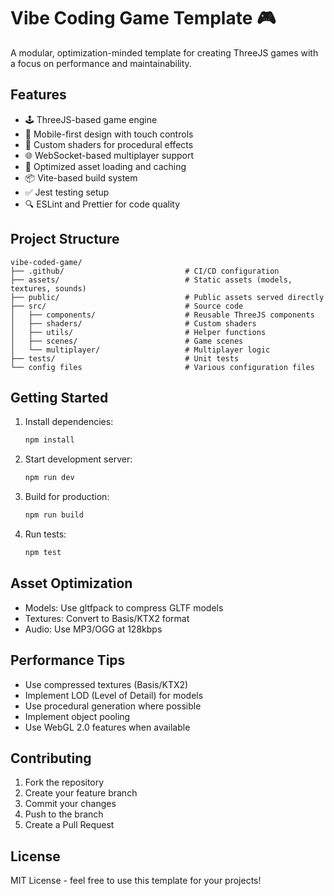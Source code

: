 # Vibe Coding Game Template 🎮

A modular, optimization-minded template for creating ThreeJS games with a focus on performance and maintainability.

## Features

- 🕹 ThreeJS-based game engine
- 📱 Mobile-first design with touch controls
- 🎨 Custom shaders for procedural effects
- 🌐 WebSocket-based multiplayer support
- 🚀 Optimized asset loading and caching
- 📦 Vite-based build system
- ✅ Jest testing setup
- 🔍 ESLint and Prettier for code quality

## Project Structure

```
vibe-coded-game/
├── .github/                           # CI/CD configuration
├── assets/                            # Static assets (models, textures, sounds)
├── public/                            # Public assets served directly
├── src/                               # Source code
│   ├── components/                    # Reusable ThreeJS components
│   ├── shaders/                       # Custom shaders
│   ├── utils/                         # Helper functions
│   ├── scenes/                        # Game scenes
│   └── multiplayer/                   # Multiplayer logic
├── tests/                             # Unit tests
└── config files                       # Various configuration files
```

## Getting Started

1. Install dependencies:
   ```bash
   npm install
   ```

2. Start development server:
   ```bash
   npm run dev
   ```

3. Build for production:
   ```bash
   npm run build
   ```

4. Run tests:
   ```bash
   npm test
   ```

## Asset Optimization

- Models: Use gltfpack to compress GLTF models
- Textures: Convert to Basis/KTX2 format
- Audio: Use MP3/OGG at 128kbps

## Performance Tips

- Use compressed textures (Basis/KTX2)
- Implement LOD (Level of Detail) for models
- Use procedural generation where possible
- Implement object pooling
- Use WebGL 2.0 features when available

## Contributing

1. Fork the repository
2. Create your feature branch
3. Commit your changes
4. Push to the branch
5. Create a Pull Request

## License

MIT License - feel free to use this template for your projects! 